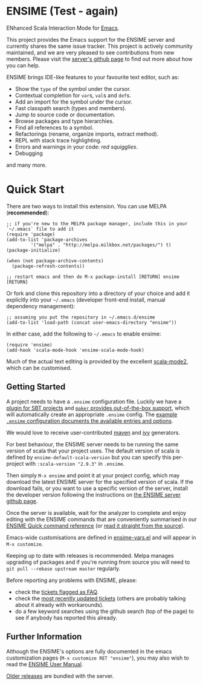 # ENSIME (Test - again)

ENhanced Scala Interaction Mode for [Emacs](http://www.gnu.org/software/emacs/).

This project provides the Emacs support for the ENSIME server and
currently shares the same issue tracker. This project is actively
community maintained, and we are very pleased to see contributions
from new members. Please visit the
[server's github page](/ensime/ensime-server)
to find out more about how you can help.

ENSIME brings IDE-like features to your favourite text editor, such as:

- Show the `type` of the symbol under the cursor.
- Contextual completion for `var`s, `val`s and `def`s.
- Add an import for the symbol under the cursor.
- Fast classpath search (types and members).
- Jump to source code or documentation.
- Browse packages and type hierarchies.
- Find all references to a symbol.
- Refactorings (rename, organize imports, extract method).
- REPL with stack trace highlighting.
- Errors and warnings in your code: *red squigglies*.
- Debugging

and many more.


# Quick Start

There are two ways to install this extension. You can use MELPA (**recommended**):

```elisp
;; if you're new to the MELPA package manager, include this in your `~/.emacs` file to add it
(require 'package)
(add-to-list 'package-archives
	     '("melpa" . "http://melpa.milkbox.net/packages/") t)
(package-initialize)

(when (not package-archive-contents)
  (package-refresh-contents))

;; restart emacs and then do M-x package-install [RETURN] ensime [RETURN]
```

Or fork and clone this repository into a directory of your choice and
add it explicitly into your `~/.emacs` (developer front-end install, manual dependency management):

```elisp
;; assuming you put the repository in ~/.emacs.d/ensime
(add-to-list 'load-path (concat user-emacs-directory "ensime"))
```


In either case, add the following to `~/.emacs` to enable ensime:

```elisp
(require 'ensime)
(add-hook 'scala-mode-hook 'ensime-scala-mode-hook)
```

Much of the actual text editing is provided by the excellent
[scala-mode2](https://github.com/hvesalai/scala-mode2), which can
be customised.



## Getting Started

A project needs to have a `.ensime` configuration file. Luckily we
have a [plugin for SBT projects](https://github.com/ensime/ensime-sbt/)
and [`maker` provides out-of-the-box support](https://github.com/cage433/maker),
which will automatically create an appropriate `.ensime` config.
The [example `.ensime` configuration documents the available entries and options](https://github.com/ensime/ensime-server/wiki/Example-Configuration-File).


We would love to receive user-contributed
[maven](https://github.com/ensime/ensime-server/issues/481)
and [ivy](https://github.com/ensime/ensime-server/issues/482) generators.

For best behaviour, the ENSIME server needs to be running the same
version of scala that your project uses. The default version of scala
is defined by `ensime-default-scala-version` but you can specify
this per-project with `:scala-version "2.9.3"` in `.ensime`.

Then simply `M-x ensime` and point it at your project config, which may download the latest ENSIME server for the specified version of scala.
If the download fails, or you want to use a specific version of the server, install the developer version following the instructions on
[the ENSIME server github page](http://github.com/ensime/ensime-server#quick-start).

Once the server is available, wait for the analyzer to complete and
enjoy editing with the ENSIME commands that are conveniently
summarised in our
[ENSIME Quick command reference](http://github.com/ensime/ensime-emacs/wiki/Quick-command-reference)
(or [read it straight from the source](http://github.com/ensime/ensime-emacs/blob/master/ensime-mode.el#L49)).

Emacs-wide customisations are defined in [ensime-vars.el](http://github.com/ensime/ensime-emacs/blob/master/ensime-vars.el) and will appear in `M-x customize`.

Keeping up to date with releases is recommended. Melpa manages upgrading of
packages and if you're running from source you will need to
`git pull --rebase upstream master` regularly.


Before reporting any problems with ENSIME, please:

* check the [tickets flagged as FAQ](https://github.com/ensime/ensime-server/issues?labels=FAQ).
* check the [most recently updated tickets](http://github.com/ensime/ensime-server/issues?direction=desc&sort=updated) (others are probably talking about it already with workarounds).
* do a few keyword searches using the github search (top of the page) to see if anybody has reported this already.



## Further Information

Although the ENSIME's options are fully documented in the emacs
customization pages (`M-x customize RET "ensime"`), you may also wish to read the [ENSIME User
Manual](http://ensime.github.io/).

[Older releases](https://www.dropbox.com/sh/ryd981hq08swyqr/V9o9rDvxkS/ENSIME%20Releases)
are bundled with the server.
